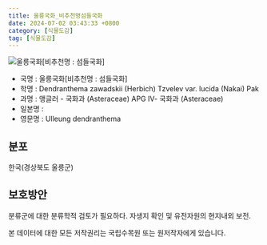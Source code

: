```yaml
---
title: 울릉국화_비추천명섬들국화
date: 2024-07-02 03:43:33 +0800
category: [식물도감]
tag: [식물도감]
---
```




![울릉국화[비추천명 : 섬들국화]](/fileUpload/plants/basic/Compositae/Dendranthema/24594/24594_1_th2.jpg)
- 국명 : 울릉국화[비추천명 : 섬들국화]
- 학명 : Dendranthema zawadskii (Herbich) Tzvelev var. lucida (Nakai) Pak
- 과명 : 앵글러 - 국화과 (Asteraceae) APG Ⅳ- 국화과 (Asteraceae)
- 일본명 : 
- 영문명 : Ulleung dendranthema


## 분포
한국(경상북도 울릉군) 
## 보호방안
분류군에 대한 분류학적 검토가 필요하다. 자생지 확인 및 유전자원의 현지내외 보전.






본 데이터에 대한 모든 저작권리는 국립수목원 또는 원저작자에게 있습니다.
